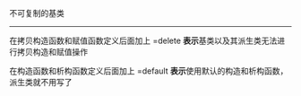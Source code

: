 不可复制的基类

----

在拷贝构造函数和赋值函数定义后面加上 =delete **表示**基类以及其派生类无法进行拷贝构造和赋值操作

在构造函数和析构函数定义后面加上 =default **表示**使用默认的构造和析构函数，派生类就不用写了



